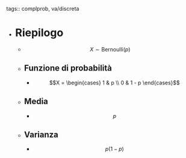 tags:: complprob, va/discreta

- # Riepilogo
	- $$X \sim \text{Bernoulli}(p)$$
	- ## Funzione di probabilità
		- $$X = \begin{cases} 1 & p \\ 0 & 1 - p \end{cases}$$
	- ## Media
		- $$p$$
	- ## Varianza
		- $$p(1-p)$$
